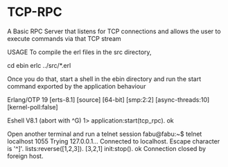 # TCP-RPC
A Basic RPC Server that listens for TCP connections and allows the user to execute commands via
that TCP stream

USAGE
To compile the erl files in the src directory,

cd ebin
erlc ../src/*.erl

Once you do that, start a shell in the ebin directory and run the 
start command exported by the application behaviour

Erlang/OTP 19 [erts-8.1] [source] [64-bit] [smp:2:2] [async-threads:10] [kernel-poll:false]

Eshell V8.1  (abort with ^G)
1> application:start(tcp_rpc).
ok


Open another terminal and run a telnet session
fabu@fabu:~$ telnet localhost 1055
Trying 127.0.0.1...
Connected to localhost.
Escape character is '^]'.
lists:reverse([1,2,3]).
[3,2,1]
init:stop().
ok
Connection closed by foreign host.
